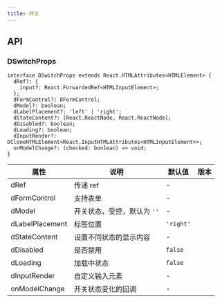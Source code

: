 ```yaml
---
title: 开关
---
```


## API

### DSwitchProps

```tsx
interface DSwitchProps extends React.HTMLAttributes<HTMLElement> {
  dRef?: {
    input?: React.ForwardedRef<HTMLInputElement>;
  };
  dFormControl?: DFormControl;
  dModel?: boolean;
  dLabelPlacement?: 'left' | 'right';
  dStateContent?: [React.ReactNode, React.ReactNode];
  dDisabled?: boolean;
  dLoading?: boolean;
  dInputRender?: DCloneHTMLElement<React.InputHTMLAttributes<HTMLInputElement>>;
  onModelChange?: (checked: boolean) => void;
}
```

<!-- prettier-ignore-start -->
| 属性 | 说明 | 默认值 | 版本 | 
| --- | --- | --- | --- | 
| dRef | 传递 ref | - |  |
| dFormControl | 支持表单 | - |  |
| dModel | 开关状态，受控，默认为 `''` | - |  |
| dLabelPlacement | 标签位置 | `'right'` |  |
| dStateContent | 设置不同状态的显示内容 | - |  |
| dDisabled | 是否禁用 | `false` |  |
| dLoading | 加载中状态 | `false` |  |
| dInputRender | 自定义输入元素 | - |  |
| onModelChange | 开关状态变化的回调 | - |  |
<!-- prettier-ignore-end -->

